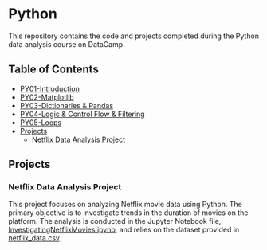 # Python

This repository contains the code and projects completed during the Python data analysis course on DataCamp.

## Table of Contents

- [PY01-Introduction](#py01-introduction)
- [PY02-Matplotlib](#py02-matplotlib)
- [PY03-Dictionaries & Pandas](#py03-dictionaries--pandas)
- [PY04-Logic & Control Flow & Filtering](#py04-logic--control-flow--filtering)
- [PY05-Loops](#py05-loops)
- [Projects](#projects)
  - [Netflix Data Analysis Project](Projects/NetflixDataAnalysisProject)

## Projects

### Netflix Data Analysis Project

This project focuses on analyzing Netflix movie data using Python. The primary objective is to investigate trends in the duration of movies on the platform. The analysis is conducted in the Jupyter Notebook file, [InvestigatingNetflixMovies.ipynb](InvestigatingNetflixMovies.ipynb), and relies on the dataset provided in [netflix_data.csv](netflix_data.csv).
